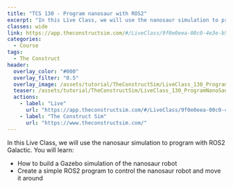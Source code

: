```yaml
---
title: "TCS 130 - Program nanosaur with ROS2"
excerpt: "In this Live Class, we will use the nanosaur simulation to program with ROS2 Galactic."
classes: wide
link: https://app.theconstructsim.com/#/LiveClass/9f0e0eea-00c0-4e3e-b54e-197ebee21b68
categories:
  - Course
tags:
  - The Construct
header:
  overlay_color: "#000"
  overlay_filter: "0.5"
  overlay_image: /assets/tutorial/TheConstructSim/LiveClass_130_ProgramNanoSaurwithROS2_TheConstruct.jpeg
  teaser: /assets/tutorial/TheConstructSim/LiveClass_130_ProgramNanoSaurwithROS2_TheConstruct.jpeg
  actions:
    - label: "Live"
      url: "https://app.theconstructsim.com/#/LiveClass/9f0e0eea-00c0-4e3e-b54e-197ebee21b68"
    - label: "The Construct Sim"
      url: "https://www.theconstructsim.com/"
---
```


In this Live Class, we will use the nanosaur simulation to program with ROS2 Galactic. You will learn:

* How to build a Gazebo simulation of the nanosaur robot
* Create a simple ROS2 program to control the nanosaur robot and move it around
